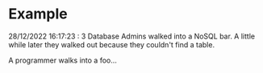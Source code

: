 # Example

<!-- replace-with-date starts -->
28/12/2022 16:17:23 : 3 Database Admins walked into a NoSQL bar. A little while later they walked out because they couldn't find a table.
<!-- replace-with-date ends -->

<!-- replace-with-joke starts -->
A programmer walks into a foo...
<!-- replace-with-joke ends -->